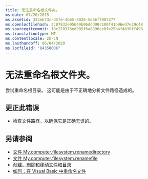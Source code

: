 ```yaml
---
title: 无法重命名根文件夹。
ms.date: 07/20/2015
ms.assetid: 325eb73c-d5fe-4b65-8926-5dabff007277
ms.openlocfilehash: 3c87832e95649b06ddd98c180f41b96ed7e29c48
ms.sourcegitcommit: f8c270376ed905f6a8896ce0fe25b4f4b38ff498
ms.translationtype: MT
ms.contentlocale: zh-CN
ms.lasthandoff: 06/04/2020
ms.locfileid: "84358006"
---
```

# <a name="root-folder-cannot-be-renamed"></a>无法重命名根文件夹。
尝试重命名根目录。 这可能是由于不正确地分析文件路径造成的。  
  
## <a name="to-correct-this-error"></a>更正此错误  
  
- 检查文件路径，以确保它是正确无误的。  
  
## <a name="see-also"></a>另请参阅

- [文件 My.computer.filesystem.renamedirectory](xref:Microsoft.VisualBasic.MyServices.FileSystemProxy.RenameDirectory%2A)
- [文件 My.computer.filesystem.renamefile](xref:Microsoft.VisualBasic.MyServices.FileSystemProxy.RenameFile%2A)
- [创建、删除和移动文件和目录](../developing-apps/programming/drives-directories-files/creating-deleting-and-moving-files-and-directories.md)
- [如何：在 Visual Basic 中重命名文件](../developing-apps/programming/drives-directories-files/how-to-rename-a-file.md)
